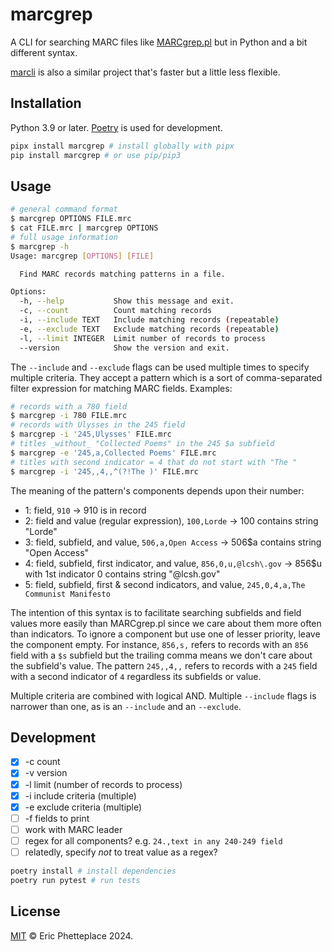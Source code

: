 # marcgrep

A CLI for searching MARC files like [MARCgrep.pl](https://pusc.it/bib/MARCgrep) but in Python and a bit different syntax.

[marcli](https://github.com/hectorcorrea/marcli) is also a similar project that's faster but a little less flexible.

## Installation

Python 3.9 or later. [Poetry](https://python-poetry.org/) is used for development.

```sh
pipx install marcgrep # install globally with pipx
pip install marcgrep # or use pip/pip3
```

## Usage

```sh
# general command format
$ marcgrep OPTIONS FILE.mrc
$ cat FILE.mrc | marcgrep OPTIONS
# full usage information
$ marcgrep -h
Usage: marcgrep [OPTIONS] [FILE]

  Find MARC records matching patterns in a file.

Options:
  -h, --help           Show this message and exit.
  -c, --count          Count matching records
  -i, --include TEXT   Include matching records (repeatable)
  -e, --exclude TEXT   Exclude matching records (repeatable)
  -l, --limit INTEGER  Limit number of records to process
  --version            Show the version and exit.
```

The `--include` and `--exclude` flags can be used multiple times to specify multiple criteria. They accept a pattern which is a sort of comma-separated filter expression for matching MARC fields. Examples:

```sh
# records with a 780 field
$ marcgrep -i 780 FILE.mrc
# records with Ulysses in the 245 field
$ marcgrep -i '245,Ulysses' FILE.mrc
# titles _without_ "Collected Poems" in the 245 $a subfield
$ marcgrep -e '245,a,Collected Poems' FILE.mrc
# titles with second indicator = 4 that do not start with "The "
$ marcgrep -i '245,,4,,^(?!The )' FILE.mrc
```

The meaning of the pattern's components depends upon their number:

- 1: field, `910` -> 910 is in record
- 2: field and value (regular expression), `100,Lorde` -> 100 contains string "Lorde"
- 3: field, subfield, and value, `506,a,Open Access` -> 506$a contains string "Open Access"
- 4: field, subfield, first indicator, and value, `856,0,u,@lcsh\.gov` -> 856$u with 1st indicator 0 contains string "@lcsh.gov"
- 5: field, subfield, first & second indicators, and value, `245,0,4,a,The Communist Manifesto`

The intention of this syntax is to facilitate searching subfields and field values more easily than MARCgrep.pl since we care about them more often than indicators. To ignore a component but use one of lesser priority, leave the component empty. For instance, `856,s,` refers to records with an `856` field with a `$s` subfield but the trailing comma means we don't care about the subfield's value. The pattern `245,,4,,` refers to records with a `245` field with a second indicator of `4` regardless its subfields or value.

Multiple criteria are combined with logical AND. Multiple `--include` flags is narrower than one, as is an `--include` and an `--exclude`.

## Development

- [x] -c count
- [x] -v version
- [x] -l limit (number of records to process)
- [x] -i include criteria (multiple)
- [x] -e exclude criteria (multiple)
- [ ] -f fields to print
- [ ] work with MARC leader
- [ ] regex for all components? e.g. `24.,text in any 240-249 field`
- [ ] relatedly, specify _not_ to treat value as a regex?

```sh
poetry install # install dependencies
poetry run pytest # run tests
```

## License

[MIT](https://opensource.org/license/mit) © Eric Phetteplace 2024.
